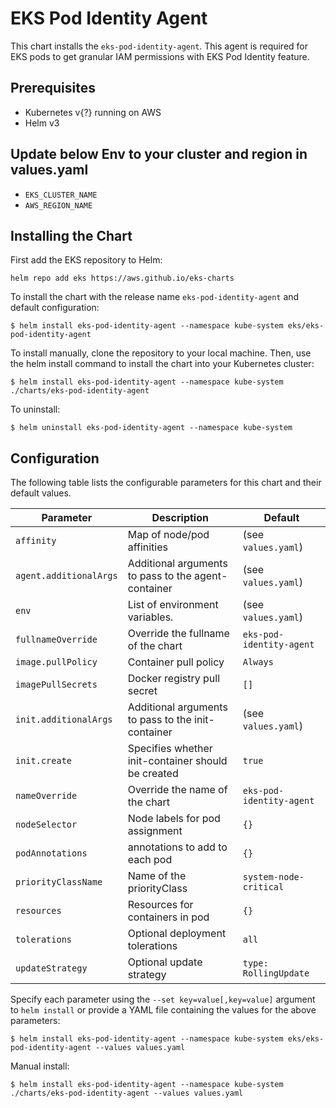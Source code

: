 # EKS Pod Identity Agent

This chart installs the `eks-pod-identity-agent`.
This agent is required for EKS pods to get granular IAM permissions with EKS Pod Identity feature.

## Prerequisites

- Kubernetes v{?} running on AWS
- Helm v3

## Update below Env to your cluster and region in values.yaml

* `EKS_CLUSTER_NAME` 
* `AWS_REGION_NAME`

## Installing the Chart

First add the EKS repository to Helm:

```shell
helm repo add eks https://aws.github.io/eks-charts
```

To install the chart with the release name `eks-pod-identity-agent` and default configuration:

```shell
$ helm install eks-pod-identity-agent --namespace kube-system eks/eks-pod-identity-agent
```

To install manually, clone the repository to your local machine.
Then, use the helm install command to install the chart into your Kubernetes cluster:

```shell
$ helm install eks-pod-identity-agent --namespace kube-system ./charts/eks-pod-identity-agent
```

To uninstall:

```shell
$ helm uninstall eks-pod-identity-agent --namespace kube-system
```

## Configuration

The following table lists the configurable parameters for this chart and their default values.

| Parameter                 | Description                                             | Default                  |
|---------------------------|---------------------------------------------------------|--------------------------|
| `affinity`                | Map of node/pod affinities                              | (see `values.yaml`)      |
| `agent.additionalArgs`    | Additional arguments to pass to the agent-container     | (see `values.yaml`)      |
| `env`                     | List of environment variables.                          | (see `values.yaml`)      |
| `fullnameOverride`        | Override the fullname of the chart                      | `eks-pod-identity-agent` |
| `image.pullPolicy`        | Container pull policy                                   | `Always`                 |
| `imagePullSecrets`        | Docker registry pull secret                             | `[]`                     |
| `init.additionalArgs`     | Additional arguments to pass to the init-container      | (see `values.yaml`)      |
| `init.create`             | Specifies whether init-container should be created      | `true`                   |
| `nameOverride`            | Override the name of the chart                          | `eks-pod-identity-agent` |
| `nodeSelector`            | Node labels for pod assignment                          | `{}`                     |
| `podAnnotations`          | annotations to add to each pod                          | `{}`                     |
| `priorityClassName`       | Name of the priorityClass                               | `system-node-critical`   |
| `resources`               | Resources for containers in pod                         | `{}`                     |
| `tolerations`             | Optional deployment tolerations                         | `all`                    |
| `updateStrategy`          | Optional update strategy                                | `type: RollingUpdate`    |

Specify each parameter using the `--set key=value[,key=value]` argument to `helm install` or provide a YAML file
containing the values for the above parameters:

```shell
$ helm install eks-pod-identity-agent --namespace kube-system eks/eks-pod-identity-agent --values values.yaml
```

Manual install:

```shell
$ helm install eks-pod-identity-agent --namespace kube-system ./charts/eks-pod-identity-agent --values values.yaml
```

